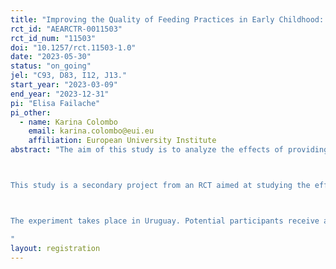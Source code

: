 ```yaml
---
title: "Improving the Quality of Feeding Practices in Early Childhood: an Experiment on Parental beliefs"
rct_id: "AEARCTR-0011503"
rct_id_num: "11503"
doi: "10.1257/rct.11503-1.0"
date: "2023-05-30"
status: "on_going"
jel: "C93, D83, I12, J13."
start_year: "2023-03-09"
end_year: "2023-12-31"
pi: "Elisa Failache"
pi_other:
  - name: Karina Colombo
    email: karina.colombo@eui.eu
    affiliation: European University Institute
abstract: "The aim of this study is to analyze the effects of providing information to parents on feeding practices in early childhood. We randomly provide evidence-based recommendations on best practices to the main caregivers of children between 0 and 5 years of age. Parental practices and beliefs regarding feeding and nutrition are gathered through online surveys. This allow us to identify the causal effect of an information policy on parental beliefs and decisions regarding early feeding habits. Our primary outcomes are: feeding practices concerning ultraprocessed food, fish intake, and home-cooked meals. Our secondary outcomes are parental beliefs on feeding practices.

This study is a secondary project from an RCT aimed at studying the effects of providing information on best practices concerning screen exposure in early childhood. The design of the RCT experiment involved an active control group to provide an estimate of social desirability on a similar but unrelated parenting topic, in this case, feeding practices. This allows us to also evaluate the effect of the intervention provided to the active control group as a secondary project, which is the focus of this study. 

The experiment takes place in Uruguay. Potential participants receive an invitation to participate in the study and a small survey to determine eligibility. If individuals are eligible, they receive the baseline survey. Those that fill-out the baseline survey are randomly assigned to treatment and control. The information treatment is provided at the end of the baseline survey.  The intervention consists on a short video with information on best practices concerning screen exposure in early childhood for the treatment group, and on recommendations on feeding practices in early childhood for the active control group. In both cases the information is based on recognised health-institutions. Moreover, a digital leaflet with personalized tips on the topic is provided. The expected sample size is between 1500 and 3000 caregivers at baseline.
"
layout: registration
---
```


